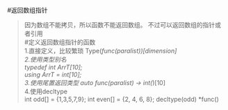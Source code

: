 #返回数组指针    
> 因为数组不能拷贝，所以函数不能返回数组。 不过可以返回数组的指针或者引用    
#定义返回数组指针的函数    
1.直接定义，比较繁琐     Type(*func(paralist))[dimension]   
2.使用类型别名      
>  typedef int ArrT[10];     
>  using ArrT = int[10];      
3.使用尾置返回类型    auto func(paralist) -> int(*)[10]    
4.使用decltype    
>  int odd[] = {1,3,5,7,9};
>  int even[] = {2, 4, 6, 8};
>  decltype(odd) *func()     

